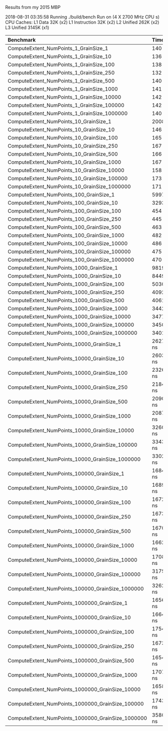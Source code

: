 Results from my 2015 MBP

2018-08-31 03:35:58
Running ./build/bench
Run on (4 X 2700 MHz CPU s)
CPU Caches:
  L1 Data 32K (x2)
  L1 Instruction 32K (x2)
  L2 Unified 262K (x2)
  L3 Unified 3145K (x1)

|Benchmark                                                 | Time              | CPU        | Iterations |
|:---------------------------------------------------------|:------------------|:-----------|:-----------|
| ComputeExtent_NumPoints_1_GrainSize_1                    |       140 ns      |     139 ns |   4544038 | 
| ComputeExtent_NumPoints_1_GrainSize_10                   |       136 ns      |     136 ns |   4749240 |
| ComputeExtent_NumPoints_1_GrainSize_100                  |       138 ns      |     137 ns |   4904227 |
| ComputeExtent_NumPoints_1_GrainSize_250                  |       132 ns      |     132 ns |   4891684 |
| ComputeExtent_NumPoints_1_GrainSize_500                  |       140 ns      |     139 ns |   5206784 |
| ComputeExtent_NumPoints_1_GrainSize_1000                 |       141 ns      |     140 ns |   4932495 |
| ComputeExtent_NumPoints_1_GrainSize_10000                |       142 ns      |     142 ns |   4779299 |
| ComputeExtent_NumPoints_1_GrainSize_100000               |       142 ns      |     140 ns |   5353032 |
| ComputeExtent_NumPoints_1_GrainSize_1000000              |       140 ns      |     139 ns |   4572772 |
| ComputeExtent_NumPoints_10_GrainSize_1                   |      2008 ns      |    1996 ns |    356073 |
| ComputeExtent_NumPoints_10_GrainSize_10                  |       146 ns      |     146 ns |   4467705 |
| ComputeExtent_NumPoints_10_GrainSize_100                 |       165 ns      |     164 ns |   4019385 |
| ComputeExtent_NumPoints_10_GrainSize_250                 |       167 ns      |     166 ns |   3967129 |
| ComputeExtent_NumPoints_10_GrainSize_500                 |       166 ns      |     165 ns |   4041944 |
| ComputeExtent_NumPoints_10_GrainSize_1000                |       167 ns      |     166 ns |   4236980 |
| ComputeExtent_NumPoints_10_GrainSize_10000               |       158 ns      |     158 ns |   3887183 |
| ComputeExtent_NumPoints_10_GrainSize_100000              |       173 ns      |     172 ns |   3937318 |
| ComputeExtent_NumPoints_10_GrainSize_1000000             |       171 ns      |     171 ns |   4158646 |
| ComputeExtent_NumPoints_100_GrainSize_1                  |      5997 ns      |    5911 ns |     91683 |
| ComputeExtent_NumPoints_100_GrainSize_10                 |      3293 ns      |    3265 ns |    215985 |
| ComputeExtent_NumPoints_100_GrainSize_100                |       454 ns      |     453 ns |   1634517 |
| ComputeExtent_NumPoints_100_GrainSize_250                |       445 ns      |     443 ns |   1482464 |
| ComputeExtent_NumPoints_100_GrainSize_500                |       463 ns      |     462 ns |   1448601 |
| ComputeExtent_NumPoints_100_GrainSize_1000               |       482 ns      |     479 ns |   1397903 |
| ComputeExtent_NumPoints_100_GrainSize_10000              |       486 ns      |     484 ns |   1361762 |
| ComputeExtent_NumPoints_100_GrainSize_100000             |       475 ns      |     474 ns |   1310444 |
| ComputeExtent_NumPoints_100_GrainSize_1000000            |       470 ns      |     469 ns |   1471828 |
| ComputeExtent_NumPoints_1000_GrainSize_1                 |      9819 ns      |    9709 ns |     68529 |
| ComputeExtent_NumPoints_1000_GrainSize_10                |      8449 ns      |    8251 ns |     80455 |
| ComputeExtent_NumPoints_1000_GrainSize_100               |      5030 ns      |    4992 ns |    130451 |
| ComputeExtent_NumPoints_1000_GrainSize_250               |      4092 ns      |    4076 ns |    170763 |
| ComputeExtent_NumPoints_1000_GrainSize_500               |      4061 ns      |    4042 ns |    172358 |
| ComputeExtent_NumPoints_1000_GrainSize_1000              |      3442 ns      |    3428 ns |    214690 |
| ComputeExtent_NumPoints_1000_GrainSize_10000             |      3477 ns      |    3451 ns |    203063 |
| ComputeExtent_NumPoints_1000_GrainSize_100000            |      3450 ns      |    3440 ns |    195267 |
| ComputeExtent_NumPoints_1000_GrainSize_1000000           |      3401 ns      |    3393 ns |    198010 |
| ComputeExtent_NumPoints_10000_GrainSize_1                |     26274 ns      |   26067 ns |     25393 |
| ComputeExtent_NumPoints_10000_GrainSize_10               |     26032 ns      |   25788 ns |     26131 |
| ComputeExtent_NumPoints_10000_GrainSize_100              |     23265 ns      |   23071 ns |     29241 |
| ComputeExtent_NumPoints_10000_GrainSize_250              |     21847 ns      |   21674 ns |     30879 |
| ComputeExtent_NumPoints_10000_GrainSize_500              |     20904 ns      |   20728 ns |     32361 |
| ComputeExtent_NumPoints_10000_GrainSize_1000             |     20876 ns      |   20642 ns |     32587 |
| ComputeExtent_NumPoints_10000_GrainSize_10000            |     32602 ns      |   32499 ns |     22715 |
| ComputeExtent_NumPoints_10000_GrainSize_100000           |     33436 ns      |   33334 ns |     20483 |
| ComputeExtent_NumPoints_10000_GrainSize_1000000          |     33023 ns      |   32933 ns |     20926 |
| ComputeExtent_NumPoints_100000_GrainSize_1               |    168409 ns      |  166150 ns |      4021 |
| ComputeExtent_NumPoints_100000_GrainSize_10              |    168980 ns      |  166287 ns |      3984 |
| ComputeExtent_NumPoints_100000_GrainSize_100             |    167251 ns      |  164732 ns |      3953 |
| ComputeExtent_NumPoints_100000_GrainSize_250             |    167353 ns      |  165501 ns |      3952 |
| ComputeExtent_NumPoints_100000_GrainSize_500             |    167030 ns      |  164661 ns |      3922 |
| ComputeExtent_NumPoints_100000_GrainSize_1000            |    166280 ns      |  163773 ns |      4023 |
| ComputeExtent_NumPoints_100000_GrainSize_10000           |    170814 ns      |  167932 ns |      3916 |
| ComputeExtent_NumPoints_100000_GrainSize_100000          |    317553 ns      |  316001 ns |      2300 |
| ComputeExtent_NumPoints_100000_GrainSize_1000000         |    326245 ns      |  325137 ns |      2117 |
| ComputeExtent_NumPoints_1000000_GrainSize_1              |   1656578 ns      | 1558778 ns |       465 |
| ComputeExtent_NumPoints_1000000_GrainSize_10             |   1664566 ns      | 1508866 ns |       454 |
| ComputeExtent_NumPoints_1000000_GrainSize_100            |   1754476 ns      | 1617961 ns |       466 |
| ComputeExtent_NumPoints_1000000_GrainSize_250            |   1673843 ns      | 1535036 ns |       446 |
| ComputeExtent_NumPoints_1000000_GrainSize_500            |   1654872 ns      | 1561768 ns |       440 |
| ComputeExtent_NumPoints_1000000_GrainSize_1000           |   1707853 ns      | 1603267 ns |       427 |
| ComputeExtent_NumPoints_1000000_GrainSize_10000          |   1658786 ns      | 1579738 ns |       443 |
| ComputeExtent_NumPoints_1000000_GrainSize_100000         |   1743178 ns      | 1565792 ns |       448 |
| ComputeExtent_NumPoints_1000000_GrainSize_1000000        |   3580305 ns      | 3560778 ns |       212 |
